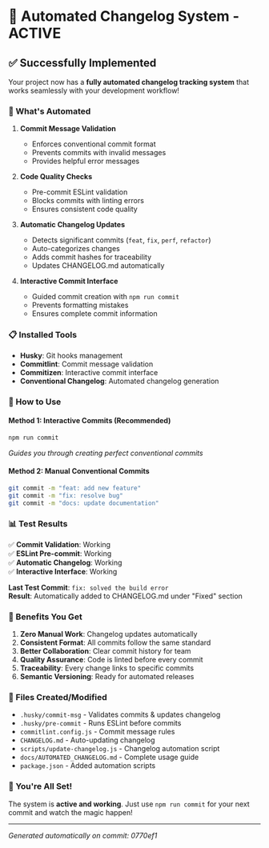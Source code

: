 # 🤖 Automated Changelog System - ACTIVE

## ✅ Successfully Implemented

Your project now has a **fully automated changelog tracking system** that works seamlessly with your development workflow!

### 🔧 What's Automated

1. **Commit Message Validation**
   - Enforces conventional commit format
   - Prevents commits with invalid messages
   - Provides helpful error messages

2. **Code Quality Checks**
   - Pre-commit ESLint validation
   - Blocks commits with linting errors
   - Ensures consistent code quality

3. **Automatic Changelog Updates**
   - Detects significant commits (`feat`, `fix`, `perf`, `refactor`)
   - Auto-categorizes changes
   - Adds commit hashes for traceability
   - Updates CHANGELOG.md automatically

4. **Interactive Commit Interface**
   - Guided commit creation with `npm run commit`
   - Prevents formatting mistakes
   - Ensures complete commit information

### 📋 Installed Tools

- **Husky**: Git hooks management
- **Commitlint**: Commit message validation
- **Commitizen**: Interactive commit interface
- **Conventional Changelog**: Automated changelog generation

### 🎯 How to Use

#### Method 1: Interactive Commits (Recommended)
```bash
npm run commit
```
*Guides you through creating perfect conventional commits*

#### Method 2: Manual Conventional Commits
```bash
git commit -m "feat: add new feature"
git commit -m "fix: resolve bug"
git commit -m "docs: update documentation"
```

### 📊 Test Results

✅ **Commit Validation**: Working  
✅ **ESLint Pre-commit**: Working  
✅ **Automatic Changelog**: Working  
✅ **Interactive Interface**: Working  

**Last Test Commit**: `fix: solved the build error`  
**Result**: Automatically added to CHANGELOG.md under "Fixed" section

### 🚀 Benefits You Get

1. **Zero Manual Work**: Changelog updates automatically
2. **Consistent Format**: All commits follow the same standard
3. **Better Collaboration**: Clear commit history for team
4. **Quality Assurance**: Code is linted before every commit
5. **Traceability**: Every change links to specific commits
6. **Semantic Versioning**: Ready for automated releases

### 📁 Files Created/Modified

- `.husky/commit-msg` - Validates commits & updates changelog
- `.husky/pre-commit` - Runs ESLint before commits
- `commitlint.config.js` - Commit message rules
- `CHANGELOG.md` - Auto-updating changelog
- `scripts/update-changelog.js` - Changelog automation script
- `docs/AUTOMATED_CHANGELOG.md` - Complete usage guide
- `package.json` - Added automation scripts

### 🎉 You're All Set!

The system is **active and working**. Just use `npm run commit` for your next commit and watch the magic happen!

---

*Generated automatically on commit: 0770ef1*